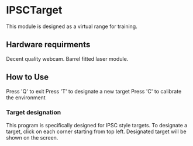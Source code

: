 # IPSCTarget
This module is designed as a virtual range for training.

## Hardware requirments
Decent quality webcam.
Barrel fitted laser module.

## How to Use
Press 'Q' to exit
Press 'T' to designate a new target
Press 'C' to calibrate the environment

### Target designation
This program is specifically designed for IPSC style targets.
To designate a target, click on each corner starting from top left.
Designated target will be shown on the screen.